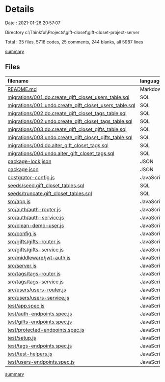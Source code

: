 # Details

Date : 2021-01-26 20:57:07

Directory c:\Thinkful\Projects\gift-closet\gift-closet-project-server

Total : 35 files,  5718 codes, 25 comments, 244 blanks, all 5987 lines

[summary](results.md)

## Files
| filename | language | code | comment | blank | total |
| :--- | :--- | ---: | ---: | ---: | ---: |
| [README.md](/README.md) | Markdown | 16 | 0 | 11 | 27 |
| [migrations/001.do.create_gift_closet_users_table.sql](/migrations/001.do.create_gift_closet_users_table.sql) | SQL | 9 | 0 | 0 | 9 |
| [migrations/001.undo.create_gift_closet_users_table.sql](/migrations/001.undo.create_gift_closet_users_table.sql) | SQL | 1 | 0 | 0 | 1 |
| [migrations/002.do.create_gift_closet_tags_table.sql](/migrations/002.do.create_gift_closet_tags_table.sql) | SQL | 5 | 0 | 0 | 5 |
| [migrations/002.undo.create_gift_closet_tags_table.sql](/migrations/002.undo.create_gift_closet_tags_table.sql) | SQL | 1 | 0 | 0 | 1 |
| [migrations/003.do.create_gift_closet_gifts_table.sql](/migrations/003.do.create_gift_closet_gifts_table.sql) | SQL | 11 | 0 | 0 | 11 |
| [migrations/003.undo.create_gift_closet_gifts_table.sql](/migrations/003.undo.create_gift_closet_gifts_table.sql) | SQL | 1 | 0 | 0 | 1 |
| [migrations/004.do.alter_gift_closet_tags.sql](/migrations/004.do.alter_gift_closet_tags.sql) | SQL | 4 | 0 | 0 | 4 |
| [migrations/004.undo.alter_gift_closet_tags.sql](/migrations/004.undo.alter_gift_closet_tags.sql) | SQL | 2 | 0 | 0 | 2 |
| [package-lock.json](/package-lock.json) | JSON | 3,989 | 0 | 1 | 3,990 |
| [package.json](/package.json) | JSON | 38 | 0 | 1 | 39 |
| [postgrator-config.js](/postgrator-config.js) | JavaScript | 10 | 0 | 2 | 12 |
| [seeds/seed.gift_closet_tables.sql](/seeds/seed.gift_closet_tables.sql) | SQL | 32 | 0 | 9 | 41 |
| [seeds/truncate.gift_closet_tables.sql](/seeds/truncate.gift_closet_tables.sql) | SQL | 5 | 0 | 0 | 5 |
| [src/app.js](/src/app.js) | JavaScript | 34 | 1 | 9 | 44 |
| [src/auth/auth-router.js](/src/auth/auth-router.js) | JavaScript | 36 | 4 | 10 | 50 |
| [src/auth/auth-service.js](/src/auth/auth-service.js) | JavaScript | 22 | 2 | 8 | 32 |
| [src/clean-demo-user.js](/src/clean-demo-user.js) | JavaScript | 41 | 0 | 6 | 47 |
| [src/config.js](/src/config.js) | JavaScript | 10 | 0 | 1 | 11 |
| [src/gifts/gifts-router.js](/src/gifts/gifts-router.js) | JavaScript | 110 | 2 | 15 | 127 |
| [src/gifts/gifts-service.js](/src/gifts/gifts-service.js) | JavaScript | 39 | 0 | 9 | 48 |
| [src/middleware/jwt-auth.js](/src/middleware/jwt-auth.js) | JavaScript | 27 | 5 | 13 | 45 |
| [src/server.js](/src/server.js) | JavaScript | 11 | 0 | 5 | 16 |
| [src/tags/tags-router.js](/src/tags/tags-router.js) | JavaScript | 86 | 0 | 11 | 97 |
| [src/tags/tags-service.js](/src/tags/tags-service.js) | JavaScript | 70 | 0 | 13 | 83 |
| [src/users/users-router.js](/src/users/users-router.js) | JavaScript | 55 | 4 | 10 | 69 |
| [src/users/users-service.js](/src/users/users-service.js) | JavaScript | 47 | 0 | 6 | 53 |
| [test/app.spec.js](/test/app.spec.js) | JavaScript | 6 | 0 | 2 | 8 |
| [test/auth-endpoints.spec.js](/test/auth-endpoints.spec.js) | JavaScript | 72 | 1 | 16 | 89 |
| [test/gifts-endpoints.spec.js](/test/gifts-endpoints.spec.js) | JavaScript | 226 | 0 | 21 | 247 |
| [test/protected-endpoints.spec.js](/test/protected-endpoints.spec.js) | JavaScript | 66 | 0 | 11 | 77 |
| [test/setup.js](/test/setup.js) | JavaScript | 4 | 0 | 2 | 6 |
| [test/tags-endpoints.spec.js](/test/tags-endpoints.spec.js) | JavaScript | 174 | 0 | 20 | 194 |
| [test/test-helpers.js](/test/test-helpers.js) | JavaScript | 269 | 6 | 14 | 289 |
| [test/users-endpoints.spec.js](/test/users-endpoints.spec.js) | JavaScript | 189 | 0 | 18 | 207 |

[summary](results.md)